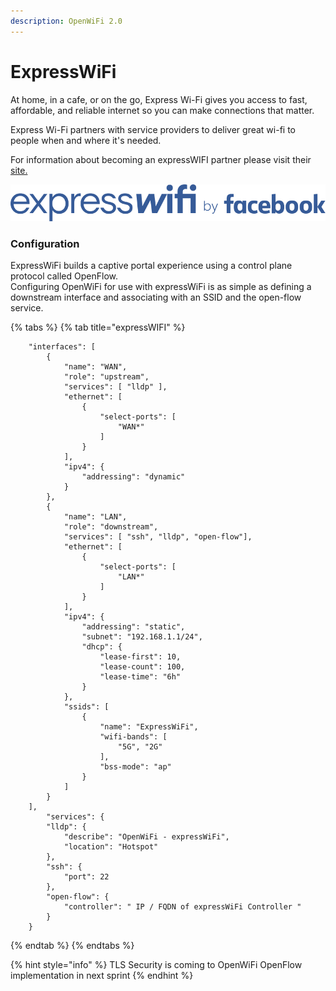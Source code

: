 ```yaml
---
description: OpenWiFi 2.0
---
```


# ExpressWiFi

At home, in a cafe, or on the go, Express Wi-Fi gives you access to fast, affordable, and reliable internet so you can make connections that matter.

Express Wi-Fi partners with service providers to deliver great wi-fi to people when and where it's needed.

For information about becoming an expressWIFI partner please visit their [site.](https://expresswifi.fb.com/)

![](../.gitbook/assets/image%20%2840%29.png)

### Configuration 

ExpressWiFi builds a captive portal experience using a control plane protocol called OpenFlow.   
Configuring OpenWiFi for use with expressWiFi is as simple as defining a downstream interface and associating with an SSID and the open-flow service. 

{% tabs %}
{% tab title="expressWIFI" %}
```text
	"interfaces": [
		{
			"name": "WAN",
			"role": "upstream",
			"services": [ "lldp" ],
			"ethernet": [
				{
					"select-ports": [
						"WAN*"
					]
				}
			],
			"ipv4": {
				"addressing": "dynamic"
			}
        },
		{
			"name": "LAN",
			"role": "downstream",
			"services": [ "ssh", "lldp", "open-flow"],
			"ethernet": [
				{
					"select-ports": [
						"LAN*"
					]
				}
			],
			"ipv4": {
				"addressing": "static",
				"subnet": "192.168.1.1/24",
				"dhcp": {
					"lease-first": 10,
					"lease-count": 100,
					"lease-time": "6h"
				}
            },
			"ssids": [
				{
					"name": "ExpressWiFi",
					"wifi-bands": [
						"5G", "2G"
					],
					"bss-mode": "ap"
				}
			]
		}
	],
		"services": {
		"lldp": {
			"describe": "OpenWiFi - expressWiFi",
			"location": "Hotspot"
		},
		"ssh": {
			"port": 22
		},
		"open-flow": {
			"controller": " IP / FQDN of expressWiFi Controller " 
		}
	}
```
{% endtab %}
{% endtabs %}

{% hint style="info" %}
TLS Security is coming to OpenWiFi OpenFlow implementation in next sprint
{% endhint %}

